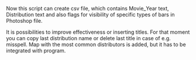 Now this script can create csv file, which contains Movie_Year text, Distribution text and also flags for visibility of specific types of bars in Photoshop file.

It is possibilities to improve effectiveness or inserting titles. For that moment you can copy last distribution name or delete last title in case of e.g. misspell.
 Map with the most common distributors is added, but it has to be integrated with program.
